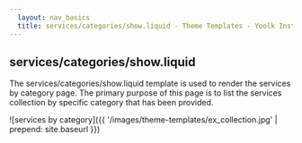 ```yaml
---
  layout: nav_basics
  title: services/categories/show.liquid - Theme Templates - Yoolk Instant Website Themes
---
```


<h2 class="section-title">services/categories/show.liquid</h2>

The services/categories/show.liquid template is used to render the services by category page. The primary purpose of this page is to list the services collection by specific category that has been provided.

![services by category]({{ '/images/theme-templates/ex_collection.jpg' | prepend: site.baseurl }})
